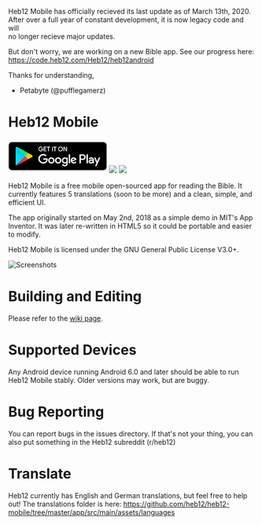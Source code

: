 Heb12 Mobile has officially recieved its last update as of March 13th, 2020.  
After over a full year of constant development, it is now legacy code and will  
no longer recieve major updates.  

But don't worry, we are working on a new Bible app.
See our progress here: https://code.heb12.com/Heb12/heb12android

Thanks for understanding,
- Petabyte (@pufflegamerz)

# Heb12 Mobile
[![](https://github.com/heb12/heb12.github.io/blob/master/mobile/playstore.png?raw=true)](https://play.google.com/store/apps/details?id=com.heb12.heb12)
[![](https://heb12.ml/mobile/amazon2.png)](https://www.amazon.com/pufflegamerz-Heb12-Bible/dp/B07SDL9VSR/ref=sr_1_1?keywords=heb12&qid=1558971521&s=gateway&sr=8-1)
[![](https://gitlab.com/fdroid/artwork/raw/c0896bd7ac2b4c1578fba4a943dd90c12d0d5426/fdroid-logo-2015/available-on-fdroid.svg)](https://f-droid.org/packages/com.heb12.heb12/)

Heb12 Mobile is a free mobile open-sourced app for reading the Bible. It currently features 5 translations (soon to be more) and a clean, simple, and efficient UI.

The app originally started on May 2nd, 2018 as a simple demo in MIT's App Inventor. It was later re-written in HTML5 so it could be portable and easier to modify.

Heb12 Mobile is licensed under the GNU General Public License V3.0+.

![Screenshots](https://raw.githubusercontent.com/heb12/heb12-mobile/master/screenshots.png)
# Building and Editing
Please refer to the [wiki page](https://github.com/heb12/heb12-mobile/wiki/Development).

# Supported Devices
Any Android device running Android 6.0 and later should be able to run Heb12 Mobile stably. Older versions may work, but are buggy.

# Bug Reporting
You can report bugs in the issues directory. If that's not your thing, you can also put something in the Heb12 subreddit (r/heb12)

# Translate
Heb12 currently has English and German translations, but feel free to help out! The translations folder is here: https://github.com/heb12/heb12-mobile/tree/master/app/src/main/assets/languages
